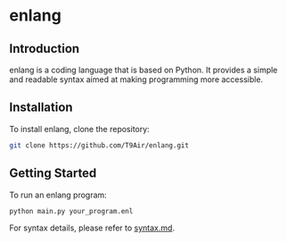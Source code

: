 # enlang

## Introduction

enlang is a coding language that is based on Python. It provides a simple and readable syntax aimed at making programming more accessible.

## Installation

To install enlang, clone the repository:

```bash
git clone https://github.com/T9Air/enlang.git
```

## Getting Started

To run an enlang program:

```bash
python main.py your_program.enl
```

For syntax details, please refer to [syntax.md](syntax.md).
